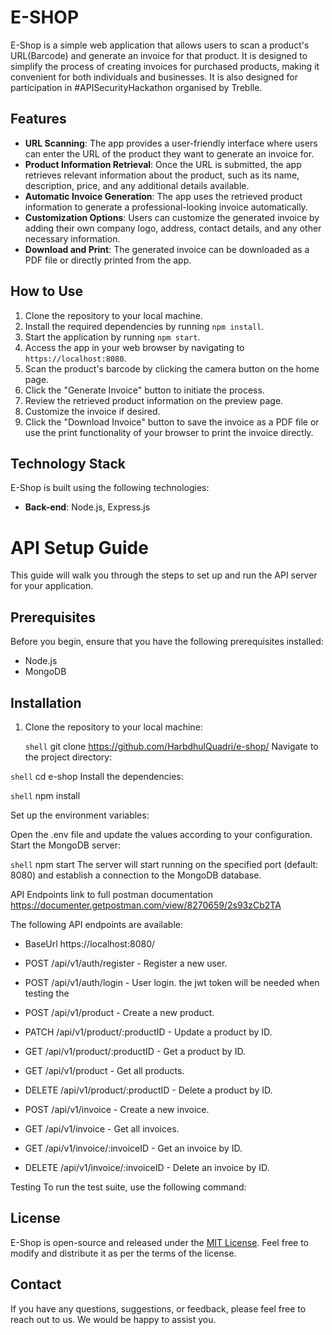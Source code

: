# E-SHOP

E-Shop is a simple web application that allows users to scan a product's URL(Barcode) and generate an invoice for that product. It is designed to simplify the process of creating invoices for purchased products, making it convenient for both individuals and businesses. It is also designed for participation in #APISecurityHackathon organised by Treblle.

## Features

- **URL Scanning**: The app provides a user-friendly interface where users can enter the URL of the product they want to generate an invoice for.
- **Product Information Retrieval**: Once the URL is submitted, the app retrieves relevant information about the product, such as its name, description, price, and any additional details available.
- **Automatic Invoice Generation**: The app uses the retrieved product information to generate a professional-looking invoice automatically.
- **Customization Options**: Users can customize the generated invoice by adding their own company logo, address, contact details, and any other necessary information.
- **Download and Print**: The generated invoice can be downloaded as a PDF file or directly printed from the app.

## How to Use

1. Clone the repository to your local machine.
2. Install the required dependencies by running `npm install`.
3. Start the application by running `npm start`.
4. Access the app in your web browser by navigating to `https://localhost:8080`.
5. Scan the product's barcode by clicking the camera button on the home page.
6. Click the "Generate Invoice" button to initiate the process.
7. Review the retrieved product information on the preview page.
8. Customize the invoice if desired.
9. Click the "Download Invoice" button to save the invoice as a PDF file or use the print functionality of your browser to print the invoice directly.

## Technology Stack

E-Shop is built using the following technologies:

- **Back-end**: Node.js, Express.js

# API Setup Guide

This guide will walk you through the steps to set up and run the API server for your application.

## Prerequisites

Before you begin, ensure that you have the following prerequisites installed:

- Node.js 
- MongoDB 

## Installation

1. Clone the repository to your local machine:

   ```shell```
   git clone https://github.com/HarbdhulQuadri/e-shop/
Navigate to the project directory:

```shell```
cd e-shop
Install the dependencies:

```shell```
npm install

Set up the environment variables:

Open the .env file and update the values according to your configuration.
Start the MongoDB server:

```shell```
npm start
The server will start running on the specified port (default: 8080) and establish a connection to the MongoDB database.

API Endpoints
link to full postman documentation https://documenter.getpostman.com/view/8270659/2s93zCb2TA

The following API endpoints are available: 
- BaseUrl https://localhost:8080/


- POST /api/v1/auth/register - Register a new user.
- POST /api/v1/auth/login - User login.
the jwt token will be needed when testing the 
- POST /api/v1/product - Create a new product.
- PATCH /api/v1/product/:productID - Update a product by ID.
- GET /api/v1/product/:productID - Get a product by ID.
- GET /api/v1/product - Get all products.
- DELETE /api/v1/product/:productID - Delete a product by ID.
-  POST /api/v1/invoice - Create a new invoice.
-  GET /api/v1/invoice - Get all invoices.
-  GET /api/v1/invoice/:invoiceID - Get an invoice by ID.
- DELETE /api/v1/invoice/:invoiceID - Delete an invoice by ID.


Testing
To run the test suite, use the following command:

## License

E-Shop is open-source and released under the [MIT License](LICENSE). Feel free to modify and distribute it as per the terms of the license.

## Contact

If you have any questions, suggestions, or feedback, please feel free to reach out to us. We would be happy to assist you.

